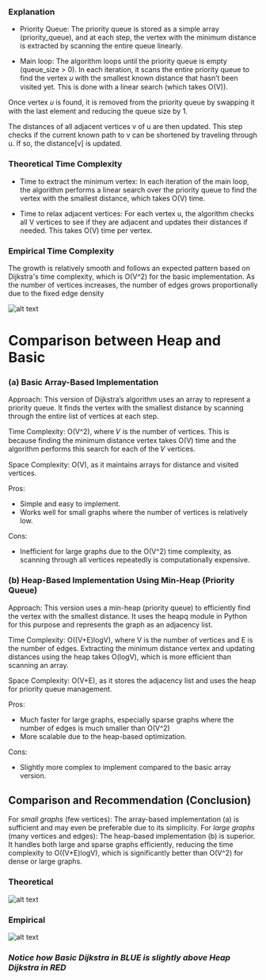 ### Explanation

- Priority Queue:
The priority queue is stored as a simple array (priority_queue), and at each step, the vertex with the minimum distance is extracted by scanning the entire queue linearly.

- Main loop:
The algorithm loops until the priority queue is empty (queue_size > 0).
In each iteration, it scans the entire priority queue to find the vertex 
𝑢 with the smallest known distance that hasn’t been visited yet. This is done with a linear search (which takes O(V)).

Once vertex 𝑢 is found, it is removed from the priority queue by swapping it with the last element and reducing the queue size by 1.

The distances of all adjacent vertices v of u are then updated. This step checks if the current known path to v can be shortened by traveling through u. If so, the distance[v] is updated.

### Theoretical Time Complexity

- Time to extract the minimum vertex:
In each iteration of the main loop, the algorithm performs a linear search over the priority queue to find the vertex with the smallest distance, which takes O(V) time.

- Time to relax adjacent vertices:
For each vertex u, the algorithm checks all V vertices to see if they are adjacent and updates their distances if needed. This takes O(V) time per vertex.

### Empirical Time Complexity

The growth is relatively smooth and follows an expected pattern based on Dijkstra's time complexity, which is O(V^2) for the basic implementation. As the number of vertices increases, the number of edges grows proportionally due to the fixed edge density

![alt text](https://github.com/zImmortal333/Algorithm-Design-Analysis/blob/main/Images/TimeComplexityofArrayDijkstra_wrt_V_E.png)

# Comparison between Heap and Basic

### (a) Basic Array-Based Implementation

Approach: This version of Dijkstra’s algorithm uses an array to represent a priority queue. It finds the vertex with the smallest distance by scanning through the entire list of vertices at each step.

Time Complexity: O(V^2), where 𝑉 is the number of vertices. This is because finding the minimum distance vertex takes O(V) time and the algorithm performs this search for each of the 𝑉 vertices.

Space Complexity: O(V), as it maintains arrays for distance and visited vertices.

Pros:
- Simple and easy to implement.
- Works well for small graphs where the number of vertices is relatively low.

Cons:
- Inefficient for large graphs due to the 
O(V^2) time complexity, as scanning through all vertices repeatedly is computationally expensive.


### (b) Heap-Based Implementation Using Min-Heap (Priority Queue)

Approach: This version uses a min-heap (priority queue) to efficiently find the vertex with the smallest distance. It uses the heapq module in Python for this purpose and represents the graph as an adjacency list.

Time Complexity: O((V+E)logV), where V is the number of vertices and E is the number of edges. Extracting the minimum distance vertex and updating distances using the heap takes O(logV), which is more efficient than scanning an array.

Space Complexity: O(V+E), as it stores the adjacency list and uses the heap for priority queue management.

Pros:
- Much faster for large graphs, especially sparse graphs where the number of edges is much smaller than O(V^2)
- More scalable due to the heap-based optimization.

Cons:
- Slightly more complex to implement compared to the basic array version.

## Comparison and Recommendation (Conclusion)
For *small graphs* (few vertices): The array-based implementation (a) is sufficient and may even be preferable due to its simplicity.
For *large graphs* (many vertices and edges): The heap-based implementation (b) is superior. It handles both large and sparse graphs efficiently, reducing the time complexity to O((V+E)logV), which is significantly better than O(V^2) for dense or large graphs.

### Theoretical
![alt text](https://github.com/zImmortal333/Algorithm-Design-Analysis/blob/main/Images/TheoreticalDijkstraTimeComplexity.gif)

### Empirical
![alt text](https://github.com/zImmortal333/Algorithm-Design-Analysis/blob/main/Images/TimeComplexityofComparison_Basic_Heap.png)

### *Notice how Basic Dijkstra in BLUE is slightly above Heap Dijkstra in RED*
